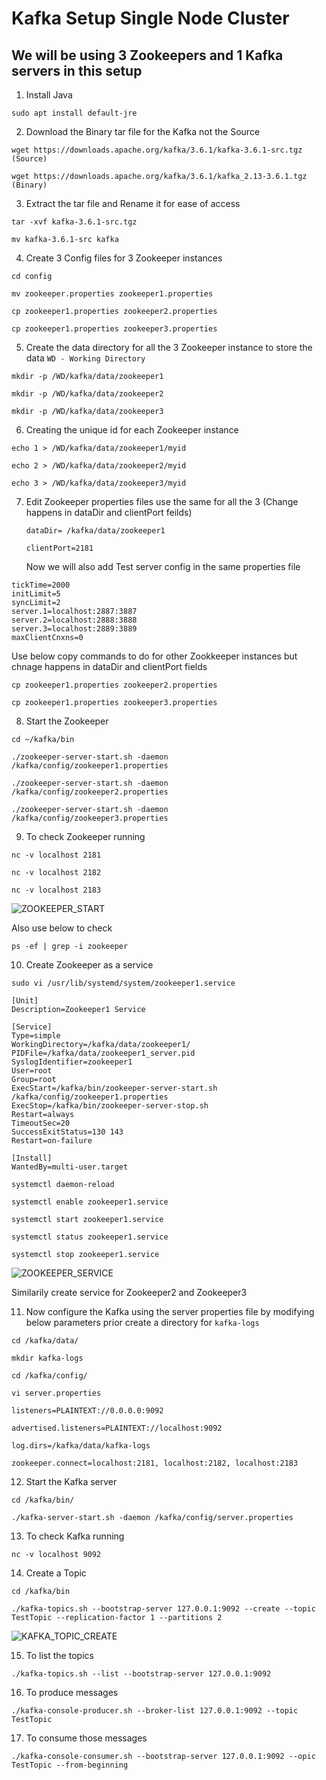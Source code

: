 # Kafka Setup Single Node Cluster

## We will be using 3 Zookeepers and 1 Kafka servers in this setup 

1. Install Java
   
```
sudo apt install default-jre
```


2. Download the Binary tar file for the Kafka not the Source
   
```
wget https://downloads.apache.org/kafka/3.6.1/kafka-3.6.1-src.tgz (Source)
```
```
wget https://downloads.apache.org/kafka/3.6.1/kafka_2.13-3.6.1.tgz (Binary)
```


3. Extract the tar file and Rename it for ease of access
   
```
tar -xvf kafka-3.6.1-src.tgz
```
```
mv kafka-3.6.1-src kafka 
```


4. Create 3 Config files for 3 Zookeeper instances

```
cd config
```
```
mv zookeeper.properties zookeeper1.properties
```
```
cp zookeeper1.properties zookeeper2.properties
```
```
cp zookeeper1.properties zookeeper3.properties
```


5. Create the data directory for all the 3 Zookeeper instance to store the data `WD - Working Directory`
   
```
mkdir -p /WD/kafka/data/zookeeper1
```
```
mkdir -p /WD/kafka/data/zookeeper2
```
```
mkdir -p /WD/kafka/data/zookeeper3
```


6. Creating the unique id for each Zookeeper instance

```
echo 1 > /WD/kafka/data/zookeeper1/myid
```
```
echo 2 > /WD/kafka/data/zookeeper2/myid
```
```
echo 3 > /WD/kafka/data/zookeeper3/myid
```


7. Edit Zookeeper properties files use the same for all the 3 (Change happens in dataDir and clientPort feilds)

   `dataDir= /kafka/data/zookeeper1`
   
   `clientPort=2181`
   
   Now we will also add Test server config in the same properties file
```
tickTime=2000
initLimit=5
syncLimit=2
server.1=localhost:2887:3887
server.2=localhost:2888:3888
server.3=localhost:2889:3889
maxClientCnxns=0
```

   Use below copy commands to do for other Zookkeeper instances but chnage happens in dataDir and clientPort fields
   
```
cp zookeeper1.properties zookeeper2.properties
```
```
cp zookeeper1.properties zookeeper3.properties
```

8. Start the Zookeeper
   
```
cd ~/kafka/bin
```
```
./zookeeper-server-start.sh -daemon /kafka/config/zookeeper1.properties
```
```
./zookeeper-server-start.sh -daemon /kafka/config/zookeeper2.properties
```
```
./zookeeper-server-start.sh -daemon /kafka/config/zookeeper3.properties
```


9. To check Zookeeper running

```
nc -v localhost 2181
```
```
nc -v localhost 2182
```
```
nc -v localhost 2183
```

![ZOOKEEPER_START](https://github.com/Pavan-1997/Kafka_Setup_Single-Node-Cluster/assets/32020205/b4e8a480-a4b1-4a96-8f1e-fe1ddfa43cae)

Also use below to check

```
ps -ef | grep -i zookeeper 
```


10. Create Zookeeper as a service

```
sudo vi /usr/lib/systemd/system/zookeeper1.service
```
```
[Unit]
Description=Zookeeper1 Service

[Service]
Type=simple
WorkingDirectory=/kafka/data/zookeeper1/
PIDFile=/kafka/data/zookeeper1_server.pid
SyslogIdentifier=zookeeper1
User=root
Group=root
ExecStart=/kafka/bin/zookeeper-server-start.sh /kafka/config/zookeeper1.properties
ExecStop=/kafka/bin/zookeeper-server-stop.sh 
Restart=always
TimeoutSec=20
SuccessExitStatus=130 143
Restart=on-failure

[Install]
WantedBy=multi-user.target
```
```
systemctl daemon-reload
```
```
systemctl enable zookeeper1.service
```
```
systemctl start zookeeper1.service
```
```
systemctl status zookeeper1.service
```
```
systemctl stop zookeeper1.service
```

![ZOOKEEPER_SERVICE](https://github.com/Pavan-1997/Kafka_Setup_Single-Node-Cluster/assets/32020205/465b19d3-c0b0-4272-8a5f-5c63efe6b90d)

Similarily create service for Zookeeper2 and Zookeeper3


11. Now configure the Kafka using the server properties file by modifying below parameters prior create a directory for `kafka-logs`

```
cd /kafka/data/
```
```
mkdir kafka-logs
```
```
cd /kafka/config/
```
```
vi server.properties
```

`listeners=PLAINTEXT://0.0.0.0:9092`

`advertised.listeners=PLAINTEXT://localhost:9092`

`log.dirs=/kafka/data/kafka-logs`

`zookeeper.connect=localhost:2181, localhost:2182, localhost:2183`


12. Start the Kafka server

```
cd /kafka/bin/
```
```
./kafka-server-start.sh -daemon /kafka/config/server.properties
```


13. To check Kafka running

```
nc -v localhost 9092
```


14. Create a Topic 

```
cd /kafka/bin
```
```
./kafka-topics.sh --bootstrap-server 127.0.0.1:9092 --create --topic TestTopic --replication-factor 1 --partitions 2 
```

![KAFKA_TOPIC_CREATE](https://github.com/Pavan-1997/Kafka_Setup_Single-Node-Cluster/assets/32020205/91052aed-cd99-45b9-bd4e-49a584506b63)


15. To list the topics

```
./kafka-topics.sh --list --bootstrap-server 127.0.0.1:9092
```


16. To produce messages

```
./kafka-console-producer.sh --broker-list 127.0.0.1:9092 --topic TestTopic
```


17. To consume those messages
    
```
./kafka-console-consumer.sh --bootstrap-server 127.0.0.1:9092 --opic TestTopic --from-beginning
```

